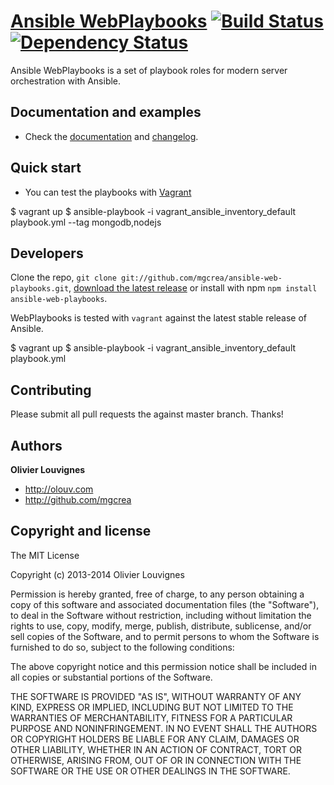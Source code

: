 # [Ansible WebPlaybooks](http://mgcrea.github.io/ansible-web-playbooks) [![Build Status](https://secure.travis-ci.org/mgcrea/ansible-web-playbooks.png?branch=master)](http://travis-ci.org/#!/mgcrea/ansible-web-playbooks) [![Dependency Status](https://gemnasium.com/mgcrea/ansible-web-playbooks.png)](https://gemnasium.com/mgcrea/ansible-web-playbooks)

Ansible WebPlaybooks is a set of playbook roles for modern server orchestration with Ansible.



## Documentation and examples

+ Check the [documentation](http://mgcrea.github.io/ansible-web-playbooks) and [changelog](https://github.com/mgcrea/ansible-web-playbooks/releases).



## Quick start

+ You can test the playbooks with [Vagrant](http://www.vagrantup.com/)

>
  $ vagrant up
  $ ansible-playbook -i vagrant_ansible_inventory_default playbook.yml --tag mongodb,nodejs


## Developers

Clone the repo, `git clone git://github.com/mgcrea/ansible-web-playbooks.git`, [download the latest release](https://github.com/mgcrea/ansible-web-playbooks/zipball/master) or install with npm `npm install ansible-web-playbooks`.

WebPlaybooks is tested with `vagrant` against the latest stable release of Ansible.

>
  $ vagrant up
  $ ansible-playbook -i vagrant_ansible_inventory_default playbook.yml



## Contributing

Please submit all pull requests the against master branch. Thanks!



## Authors

**Olivier Louvignes**

+ http://olouv.com
+ http://github.com/mgcrea



## Copyright and license

  The MIT License

  Copyright (c) 2013-2014 Olivier Louvignes

  Permission is hereby granted, free of charge, to any person obtaining a copy
  of this software and associated documentation files (the "Software"), to deal
  in the Software without restriction, including without limitation the rights
  to use, copy, modify, merge, publish, distribute, sublicense, and/or sell
  copies of the Software, and to permit persons to whom the Software is
  furnished to do so, subject to the following conditions:

  The above copyright notice and this permission notice shall be included in
  all copies or substantial portions of the Software.

  THE SOFTWARE IS PROVIDED "AS IS", WITHOUT WARRANTY OF ANY KIND, EXPRESS OR
  IMPLIED, INCLUDING BUT NOT LIMITED TO THE WARRANTIES OF MERCHANTABILITY,
  FITNESS FOR A PARTICULAR PURPOSE AND NONINFRINGEMENT. IN NO EVENT SHALL THE
  AUTHORS OR COPYRIGHT HOLDERS BE LIABLE FOR ANY CLAIM, DAMAGES OR OTHER
  LIABILITY, WHETHER IN AN ACTION OF CONTRACT, TORT OR OTHERWISE, ARISING FROM,
  OUT OF OR IN CONNECTION WITH THE SOFTWARE OR THE USE OR OTHER DEALINGS IN
  THE SOFTWARE.
